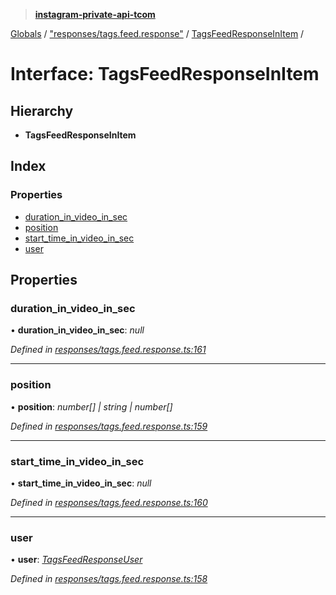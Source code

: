 > **[instagram-private-api-tcom](../README.md)**

[Globals](../README.md) / ["responses/tags.feed.response"](../modules/_responses_tags_feed_response_.md) / [TagsFeedResponseInItem](_responses_tags_feed_response_.tagsfeedresponseinitem.md) /

# Interface: TagsFeedResponseInItem

## Hierarchy

* **TagsFeedResponseInItem**

## Index

### Properties

* [duration_in_video_in_sec](_responses_tags_feed_response_.tagsfeedresponseinitem.md#duration_in_video_in_sec)
* [position](_responses_tags_feed_response_.tagsfeedresponseinitem.md#position)
* [start_time_in_video_in_sec](_responses_tags_feed_response_.tagsfeedresponseinitem.md#start_time_in_video_in_sec)
* [user](_responses_tags_feed_response_.tagsfeedresponseinitem.md#user)

## Properties

###  duration_in_video_in_sec

• **duration_in_video_in_sec**: *null*

*Defined in [responses/tags.feed.response.ts:161](https://github.com/cuonglnhust/instagram-private-api-tcom/blob/3e16058/src/responses/tags.feed.response.ts#L161)*

___

###  position

• **position**: *number[] | string | number[]*

*Defined in [responses/tags.feed.response.ts:159](https://github.com/cuonglnhust/instagram-private-api-tcom/blob/3e16058/src/responses/tags.feed.response.ts#L159)*

___

###  start_time_in_video_in_sec

• **start_time_in_video_in_sec**: *null*

*Defined in [responses/tags.feed.response.ts:160](https://github.com/cuonglnhust/instagram-private-api-tcom/blob/3e16058/src/responses/tags.feed.response.ts#L160)*

___

###  user

• **user**: *[TagsFeedResponseUser](_responses_tags_feed_response_.tagsfeedresponseuser.md)*

*Defined in [responses/tags.feed.response.ts:158](https://github.com/cuonglnhust/instagram-private-api-tcom/blob/3e16058/src/responses/tags.feed.response.ts#L158)*